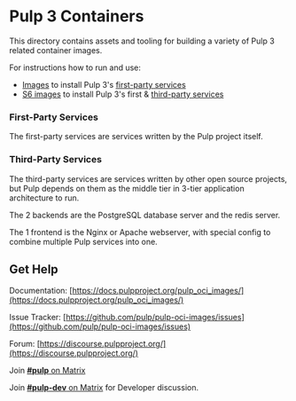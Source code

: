 # Pulp 3 Containers

This directory contains assets and tooling for building a variety of Pulp 3 related container images.

For instructions how to run and use:

- [Images](https://docs.pulpproject.org/pulp_oci_images/images/) to install Pulp 3's [first-party services](#first-party-services)
- [S6 images](https://docs.pulpproject.org/pulp_oci_images/s6_images/) to install Pulp 3's first & [third-party services](#third-party-services)

### First-Party Services

The first-party services are services written by the Pulp project itself.

### Third-Party Services

The third-party services are services written by other open source projects, but
Pulp depends on them as the middle tier in 3-tier application architecture to
run.

The 2 backends are the PostgreSQL database server and the redis server.

The 1 frontend is the Nginx or Apache webserver, with special config to combine
multiple Pulp services into one.

## Get Help

Documentation: [https://docs.pulpproject.org/pulp_oci_images/](https://docs.pulpproject.org/pulp_oci_images/)

Issue Tracker: [https://github.com/pulp/pulp-oci-images/issues](https://github.com/pulp/pulp-oci-images/issues)

Forum: [https://discourse.pulpproject.org/](https://discourse.pulpproject.org/)

Join [**#pulp** on Matrix](https://matrix.to/#/#pulp:matrix.org)

Join [**#pulp-dev** on Matrix](https://matrix.to/#/#pulp-dev:matrix.org) for Developer discussion.

